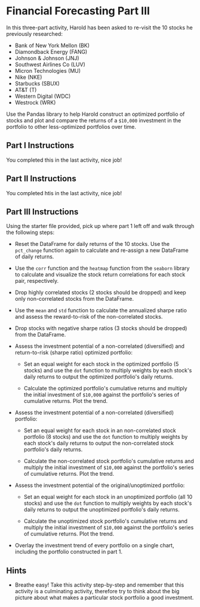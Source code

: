 # Financial Forecasting Part III

In this three-part activity, Harold has been asked to re-visit the 10 stocks he previously researched: 

* Bank of New York Mellon (BK)
* Diamondback Energy (FANG)
* Johnson & Johnson (JNJ)
* Southwest Airlines Co (LUV)
* Micron Technologies (MU)
* Nike (NKE)
* Starbucks (SBUX)
* AT&T (T)
* Western Digital (WDC)
* Westrock (WRK) 

Use the Pandas library to help Harold construct an optimized portfolio of stocks and plot and compare the returns of a `$10,000` investment in the portfolio to other less-optimized portfolios over time.

## Part I Instructions

You completed this in the last activity, nice job!

## Part II Instructions

You completed htis in the last activity, nice job!

## Part III Instructions

Using the starter file provided, pick up where part 1 left off and walk through the following steps:

  * Reset the DataFrame for daily returns of the 10 stocks. Use the `pct_change` function again to calculate and re-assign a new DataFrame of daily returns.

  * Use the `corr` function and the `heatmap` function from the `seaborn` library to calculate and visualize the stock return correlations for each stock pair, respectively.

  * Drop highly correlated stocks (2 stocks should be dropped) and keep only non-correlated stocks from the DataFrame.

  * Use the `mean` and `std` function to calculate the annualized sharpe ratio and assess the reward-to-risk of the non-correlated stocks.

  * Drop stocks with negative sharpe ratios (3 stocks should be dropped) from the DataFrame.

  * Assess the investment potential of a non-correlated (diversified) and return-to-risk (sharpe ratio) optimized portfolio:

    * Set an equal weight for each stock in the optimized portfolio (5 stocks) and use the `dot` function to multiply weights by each stock's daily returns to output the optimized portfolio's daily returns.

    * Calculate the optimized portfolio's cumulative returns and multiply the initial investment of `$10,000` against the portfolio's series of cumulative returns. Plot the trend.

  * Assess the investment potential of a non-correlated (diversified) portfolio:

    * Set an equal weight for each stock in an non-correlated stock portfolio (8 stocks) and use the `dot` function to multiply weights by each stock's daily returns to output the non-correlated stock portfolio's daily returns.

    * Calculate the non-correlated stock portfolio's cumulative returns and multiply the initial investment of `$10,000` against the portfolio's series of cumulative returns. Plot the trend.

  * Assess the investment potential of the original/unoptimized portfolio:

    * Set an equal weight for each stock in an unoptimized portfolio (all 10 stocks) and use the `dot` function to multiply weights by each stock's daily returns to output the unoptimized portfolio's daily returns.

    * Calculate the unoptimized stock portfolio's cumulative returns and multiply the initial investment of `$10,000` against the portfolio's series of cumulative returns. Plot the trend.

  * Overlay the investment trend of every portfolio on a single chart, including the portfolio constructed in part 1.

## Hints

* Breathe easy! Take this activity step-by-step and remember that this activity is a culminating activity, therefore try to think about the big picture about what makes a particular stock portfolio a good investment.